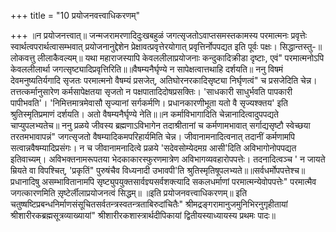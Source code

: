 +++
title = "10 प्रयोजनवत्त्वाधिकरणम्"

+++
॥न प्रयोजनत्त्वात्॥ जन्मजरामरणादिदुःखबहुळं जगत्सृजतोऽवाप्तसमस्तकामस्य परमात्मनः प्रवृत्तेः स्वार्थत्वपरार्थत्वासम्भवात् प्रयोजनानुद्देशेन प्रेक्षावत्प्रवृत्तेरयोगात् प्रवृत्तिर्नोपपद्यत इति पूर्वः पक्षः। सिद्धान्तस्तु-॥लोकवत्तु लीलाकैवल्यम्॥ यथा महाराजस्यापि केवललीलाप्रयोजनाः कन्दुकादिक्रीडा दृष्टाः, एवं" परमात्मनोऽपि केवललीलार्था जगत्सृष्ट्यादिप्रवृत्तिरिति॥॥वैषम्यनैर्घृण्ये न सापेक्षत्वात्तथाहि दर्शयति॥ ननु विषमं देवमनुष्यतिर्यगादि सृजतः परमात्मनो वैषम्यं प्रसजेत्, अतिघोरनरकादिसृष्ट्या निर्घृणत्वं" च प्रसजेदिति चेन्न। तत्तत्कर्मानुसारेण कर्मसापेक्षतया सृजतो न पक्षपातादिदोषप्रसक्तिः। 'साधकारी साधुर्भवति पापकारी पापीभवति'। 'निमित्तमात्रमेवासौ सृज्यानां सर्गकर्मणि। प्रधानकारणीभूता यतो वै सृज्यश्क्तय' इति श्रुतिस्मृतिप्रमाणं दर्शयति। अतो वैषम्यनैर्घृण्ये नेति॥॥न कर्माविभागादिति चेन्नानादित्वादुपपद्यते चाप्युपलभ्यतेच॥ ननु प्रळये जीवस्य ब्रह्मणाऽविभागेन तदाश्रीतानां च कर्मणामभावात् सर्गाद्यसृष्टौ स्वेच्छया तरतमभावापन्नं" जगत्सृजतो वैषम्यादिकमपरिहार्यमिति चेन्न। जीवानामनादित्वनात् तदानीं कर्मणामपि सत्वान्नवैषम्यादिप्रसंगः। न च जीवानामनादित्वे प्रळये 'सदेवसोम्येदमग्र आसी'दिति अविभागोनोपपद्यत इतिवाच्यम्। अविभक्तनामरूपतया भेदकाकारस्फुरणमात्रेण अविभागव्यवहारोपपत्तेः। तदनादित्वञ्च ' न जायते म्रियते वा विपश्चित्, 'प्रकृतिं" पुरुषंचैव विध्यनादी उभावपी'ति श्रुतिस्मृतिषूपलभ्यते॥॥सर्वधर्मोपपत्तेश्च॥ प्रधानादिषु असम्भावितानामपि सृष्ट्युपयुक्तसार्वज्ञ्यसर्वशक्त्यादि सकलधर्माणां परमात्मन्येवोपपत्तेः" परमात्मैव जगत्कारणमिति स़ृष्टेर्लीलाप्रयोजनत्वं सिद्धम्॥ ॥इति प्रयोजनवत्त्वाधिकरणम्॥ इति चतुष्षष्टिप्रबन्धनिर्माणसंसूचितसर्वतन्त्रस्वतन्त्रताबिरुदांचितैः" श्रीमद्रङ्गरामानुजमुनिभिरनुगृहीतायां श्रीशारीरकब्रह्मसूत्रव्याख्यायां" श्रीशारीरकशास्त्रार्थदीपिकायां द्वितीयस्याध्यायस्य प्रथमः पादः॥